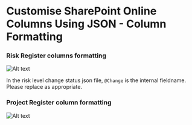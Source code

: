 # Customise SharePoint Online Columns Using JSON - Column Formatting

### Risk Register columns formatting
![Alt text](https://github.com/sohailmerchant/spo-columnformatting/blob/master/project%20management/risk%20register%20modern.png)

In the risk level change status json file, `@Change` is the internal fieldname. Please replace as appropriate.

### Project Register column formatting
![Alt text](https://github.com/sohailmerchant/spo-columnformatting/blob/master/project%20management/project%20register.png)


